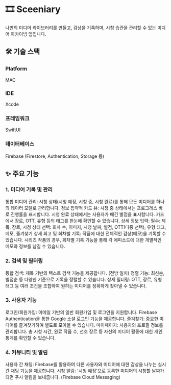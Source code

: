 # 🎞️ Sceeniary
나만의 미디어 라이브러리를 만들고, 감상을 기록하며, 시청 습관을 관리할 수 있는 미디어 아카이빙 앱입니다.


## 🛠️ 기술 스택
### Platform
MAC

### IDE
Xcode

### 프레임워크
SwiftUI

### 데이터베이스
Firebase (Firestore, Authentication, Storage 등)


## ✨ 주요 기능
### 1. 미디어 기록 및 관리
통합 미디어 관리: 시청 상태(시청 예정, 시청 중, 시청 완료)를 통해 모든 미디어를 하나의 데이터 모델로 관리합니다.
정보 집약적 카드 뷰:
시청 중 상태에서는 프로그레스 바로 진행률을 표시합니다.
시청 완료 상태에서는 사용자가 매긴 별점을 표시합니다.
카드에서 장르, OTT, 유형 등의 태그를 한눈에 확인할 수 있습니다.
상세 정보 입력:
필수: 제목, 장르, 시청 상태
선택: 회차 수, 이미지, 시청 날짜, 별점, OTT(다중 선택), 유형 태그, 메모, 즐겨찾기
상세 회고 및 회차별 기록:
작품에 대한 전체적인 감상(메모)을 기록할 수 있습니다.
시리즈 작품의 경우, 회차별 기록 기능을 통해 각 에피소드에 대한 개별적인 메모와 정보를 남길 수 있습니다.
### 2. 검색 및 필터링
통합 검색: 제목 기반의 텍스트 검색 기능을 제공합니다. (전방 일치)
정렬 기능: 최신순, 별점순 등 다양한 기준으로 기록을 정렬할 수 있습니다.
상세 필터링: OTT, 장르, 유형 태그 등 여러 조건을 조합하여 원하는 미디어를 정확하게 찾아낼 수 있습니다.
### 3. 사용자 기능
로그인/회원가입:
이메일 기반의 일반 회원가입 및 로그인을 지원합니다.
Firebase Authentication을 통한 Google 소셜 로그인 기능을 제공합니다.
즐겨찾기: 중요한 미디어를 즐겨찾기하여 별도로 모아볼 수 있습니다.
마이페이지:
사용자의 프로필 정보를 관리합니다.
총 시청 시간, 완료 작품 수, 선호 장르 등 자신의 미디어 활동에 대한 개인 통계를 확인할 수 있습니다.
### 4. 커뮤니티 및 알림
사용자 간 채팅: Firebase를 활용하여 다른 사용자와 미디어에 대한 감상을 나누는 실시간 채팅 기능을 제공합니다.
시청 알림: '시청 예정'으로 등록한 미디어의 시청할 날짜가 되면 푸시 알림을 보내줍니다. (Firebase Cloud Messaging)
